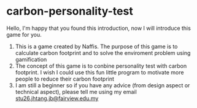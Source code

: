 # carbon-personality-test


Hello, I'm happy that you found this introduction, now I will introduce this game for you.
1. This is a game created by Naffis. The purpose of this game is to calculate carbon footprint and to solve the enviroment problem using gamification
2. The concept of this game is to conbine personality test with carbon footprint. I wish I could use this fun little program to motivate more people to reduce their carbon footprint
3. I am still a beginner so if you have any advice (from design aspect or technical aspect), please tell me using my email stu26.jhtang.jb@fairview.edu.my
